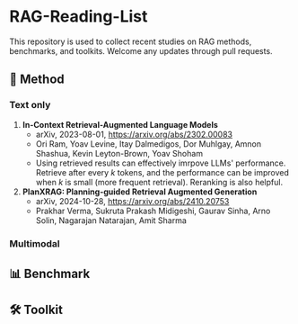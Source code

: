 # RAG-Reading-List

This repository is used to collect recent studies on RAG methods, benchmarks, and toolkits. Welcome any updates through pull requests.

## 📄 Method

### Text only

1. **In-Context Retrieval-Augmented Language Models**
   - arXiv, 2023-08-01, https://arxiv.org/abs/2302.00083
   - Ori Ram, Yoav Levine, Itay Dalmedigos, Dor Muhlgay, Amnon Shashua, Kevin Leyton-Brown, Yoav Shoham
   - Using retrieved results can effectively imrpove LLMs' performance. Retrieve after every $k$ tokens, and the performance can be improved when $k$ is small (more frequent retrieval). Reranking is also helpful.
2. **PlanXRAG: Planning-guided Retrieval Augmented Generation**
   - arXiv, 2024-10-28, https://arxiv.org/abs/2410.20753
   - Prakhar Verma, Sukruta Prakash Midigeshi, Gaurav Sinha, Arno Solin, Nagarajan Natarajan, Amit Sharma

### Multimodal

## 📊 Benchmark

## 🛠️ Toolkit

